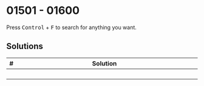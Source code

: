# 01501 - 01600

Press <kbd>Control</kbd> + <kbd>F</kbd> to search for anything you want.

## Solutions
| # | Solution | Topic | Difficulty |
| --- | --- | --- | --- |
| | &emsp;&emsp;&emsp;&emsp;&emsp;&emsp;&emsp;&emsp;&emsp;&emsp;&emsp;&emsp;&emsp;&emsp;&emsp;&emsp;&emsp;&emsp;&emsp;&emsp;&emsp;&emsp;&emsp;&emsp;&emsp;&emsp;&emsp;&emsp; | &emsp;&emsp;&emsp;&emsp;&emsp;&emsp;&emsp;&emsp;&emsp;&emsp; | |  
